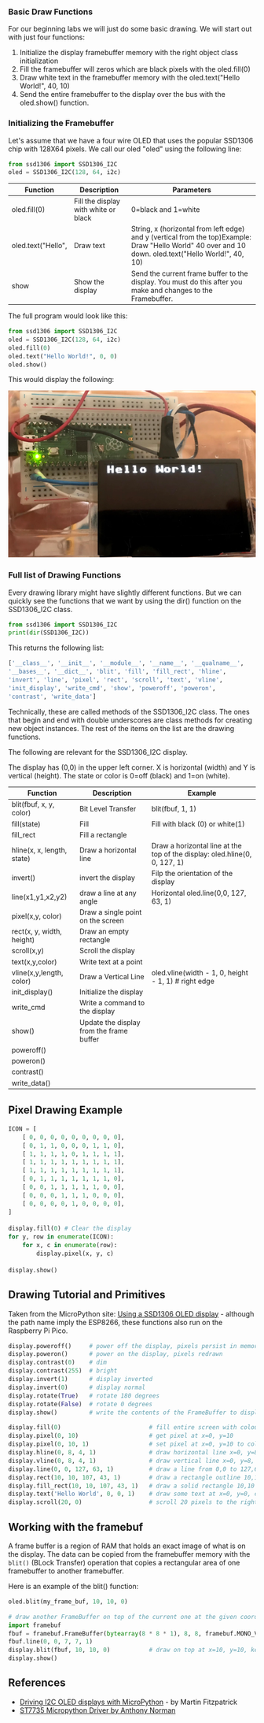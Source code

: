 ### Basic Draw Functions

For our beginning labs we will just do some basic drawing. We will start out with just four functions: 

1. Initialize the display framebuffer memory with the right object class initialization
2. Fill the framebuffer will zeros which are black pixels with the oled.fill(0)
3. Draw white text in the framebuffer memory with the oled.text("Hello World!", 40, 10)
4. Send the entire framebuffer to the display over the bus with the oled.show() function.

### Initializing the Framebuffer

Let's assume that we have a four wire OLED that uses the popular SSD1306 chip with 128X64 pixels.  We call our oled "oled" using the following line:

```py
from ssd1306 import SSD1306_I2C
oled = SSD1306_I2C(128, 64, i2c)
```

|Function|Description|Parameters|
|--------|-----------|----------|
|oled.fill(0)|Fill the display with white or black|0=black and 1=white|
|oled.text("Hello",|Draw text|String, x (horizontal from left edge) and y (vertical from the top)Example: Draw "Hello World" 40 over and 10 down.  oled.text("Hello World!", 40, 10)|
|show|Show the display|Send the current frame buffer to the display.  You must do this after you make and changes to the Framebuffer.|

The full program would look like this:

```py
from ssd1306 import SSD1306_I2C
oled = SSD1306_I2C(128, 64, i2c)
oled.fill(0)
oled.text("Hello World!", 0, 0)
oled.show()
```

This would display the following:

![OLED SPI Hello World](../img/oled-hello-world.png)


### Full list of Drawing Functions

Every drawing library might have slightly different functions.  But we can quickly see the functions that we want by using the dir() function on the SSD1306_I2C class.

```py
from ssd1306 import SSD1306_I2C
print(dir(SSD1306_I2C))
```
This returns the following list:

```py
['__class__', '__init__', '__module__', '__name__', '__qualname__',
'__bases__', '__dict__', 'blit', 'fill', 'fill_rect', 'hline',
'invert', 'line', 'pixel', 'rect', 'scroll', 'text', 'vline',
'init_display', 'write_cmd', 'show', 'poweroff', 'poweron',
'contrast', 'write_data']
```
Technically, these are called methods of the SSD1306_I2C class.  The ones that begin and end with double underscores are class methods for creating new object instances.  The rest of the items on the list are the drawing functions.

The following are relevant for the SSD1306_I2C display.

The display has (0,0) in the upper left corner.  X is horizontal (width) and Y is vertical (height).  The state or color is 0=off (black) and 1=on (white).

|Function|Description|Example|
|--------|-----------|-------|
|blit(fbuf, x, y, color)|Bit Level Transfer|blit(fbuf, 1, 1)|
|fill(state)|Fill|Fill with black (0) or white(1)|
|fill_rect|Fill a rectangle||
|hline(x, x, length, state)|Draw a horizontal line|Draw a horizontal line at the top of the display: oled.hline(0, 0, 127, 1)|
|invert()|invert the display|Filp the orientation of the display|
|line(x1,y1,x2,y2)|draw a line at any angle|Horizontal oled.line(0,0, 127, 63, 1)|
|pixel(x,y, color)|Draw a single point on the screen||
|rect(x, y, width, height)|Draw an empty rectangle||
|scroll(x,y)|Scroll the display||
|text(x,y,color)|Write text at a point||
|vline(x,y,length, color)|Draw a Vertical Line|oled.vline(width - 1, 0, height - 1, 1) # right edge|
|init_display()|Initialize the display||
|write_cmd|Write a command to the display||
|show()|Update the display from the frame buffer||
|poweroff()|||
|poweron()|||
|contrast()|||
|write_data()|||


## Pixel Drawing Example

```python
ICON = [
    [ 0, 0, 0, 0, 0, 0, 0, 0, 0],
    [ 0, 1, 1, 0, 0, 0, 1, 1, 0],
    [ 1, 1, 1, 1, 0, 1, 1, 1, 1],
    [ 1, 1, 1, 1, 1, 1, 1, 1, 1],
    [ 1, 1, 1, 1, 1, 1, 1, 1, 1],
    [ 0, 1, 1, 1, 1, 1, 1, 1, 0],
    [ 0, 0, 1, 1, 1, 1, 1, 0, 0],
    [ 0, 0, 0, 1, 1, 1, 0, 0, 0],
    [ 0, 0, 0, 0, 1, 0, 0, 0, 0],
]

display.fill(0) # Clear the display
for y, row in enumerate(ICON):
    for x, c in enumerate(row):
        display.pixel(x, y, c)    

display.show()
```

## Drawing Tutorial and Primitives

Taken from the MicroPython site: [Using a SSD1306 OLED display](https://docs.micropython.org/en/latest/esp8266/tutorial/ssd1306.html) - although the path name imply the ESP8266, these functions also run on the Raspberry Pi Pico.

```py
display.poweroff()     # power off the display, pixels persist in memory
display.poweron()      # power on the display, pixels redrawn
display.contrast(0)    # dim
display.contrast(255)  # bright
display.invert(1)      # display inverted
display.invert(0)      # display normal
display.rotate(True)   # rotate 180 degrees
display.rotate(False)  # rotate 0 degrees
display.show()         # write the contents of the FrameBuffer to display memory
```

```py
display.fill(0)                         # fill entire screen with colour=0
display.pixel(0, 10)                    # get pixel at x=0, y=10
display.pixel(0, 10, 1)                 # set pixel at x=0, y=10 to colour=1
display.hline(0, 8, 4, 1)               # draw horizontal line x=0, y=8, width=4, colour=1
display.vline(0, 8, 4, 1)               # draw vertical line x=0, y=8, height=4, colour=1
display.line(0, 0, 127, 63, 1)          # draw a line from 0,0 to 127,63
display.rect(10, 10, 107, 43, 1)        # draw a rectangle outline 10,10 to 107,43, colour=1
display.fill_rect(10, 10, 107, 43, 1)   # draw a solid rectangle 10,10 to 107,43, colour=1
display.text('Hello World', 0, 0, 1)    # draw some text at x=0, y=0, colour=1
display.scroll(20, 0)                   # scroll 20 pixels to the right
```

## Working with the framebuf

A frame buffer is a region of RAM that holds an exact image of what is on the display.  The data can be copied from the framebuffer memory with the ```blit()``` (BLock Transfer) operation that copies a rectangular area of one framebuffer to another framebuffer.

Here is an example of the blit() function:

```py
oled.blit(my_frame_buf, 10, 10, 0)
```

```py
# draw another FrameBuffer on top of the current one at the given coordinates
import framebuf
fbuf = framebuf.FrameBuffer(bytearray(8 * 8 * 1), 8, 8, framebuf.MONO_VLSB)
fbuf.line(0, 0, 7, 7, 1)
display.blit(fbuf, 10, 10, 0)           # draw on top at x=10, y=10, key=0
display.show()
```

## References

* [Driving I2C OLED displays with MicroPython](https://www.mfitzp.com/article/oled-displays-i2c-micropython/) - by Martin Fitzpatrick
* [ST7735 Micropython Driver by Anthony Norman](https://github.com/AnthonyKNorman/MicroPython_ST7735)